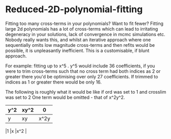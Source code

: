 # Reduced-2D-polynomial-fitting
Fitting too many cross-terms in your polynomials? Want to fit fewer?
Fitting large 2d polynomials has a lot of cross-terms which can lead to irritating degeneracy in your solutions, lack of convergence in mcmc simulations etc. Nobody really wants this, and whilst an iterative approach where one sequentially omits low magnitude cross-terms and then refits would be possible, it is unpleasantly inefficient. This is a customisable, if blunt approach.

For example: fitting up to x^5 . y^5 would include 36 coefficients, if you were to trim cross-terms such that no cross term had both indices as 2 or greater there you'd be optimising over only 27 coefficients. If trimmed to indices as 1 or greater there would be only 16.


The following is roughly what it would be like if
ord was set to 1 and crosslim was set to 2
One term would be omitted - that of x^2y^2.

|y^2   |xy^2   |0   |
|----|----|----|
|y     |xy     |x^2y|

|1     |x      |x^2 |
